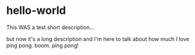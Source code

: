 # hello-world
This WAS a test short description...

but now it's a long description and I'm here to talk about how much I love ping pong. boom. ping pong!
